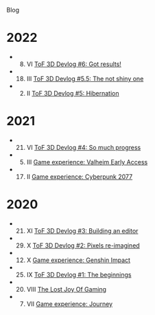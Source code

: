Blog

# 2022

- 8. VI [ToF 3D Devlog #6: Got results!](/tof-devlog-6)
- 18. III [ToF 3D Devlog #5.5: The not shiny one](/tof-devlog-5-5)
- 02. II [ToF 3D Devlog #5: Hibernation](/tof-devlog-5)

# 2021

- 21. VI [ToF 3D Devlog #4: So much progress](/tof-devlog-4)
- 05. III [Game experience: Valheim Early Access](/valheim)
- 17. II [Game experience: Cyberpunk 2077](/cp2077)

# 2020

- 21. XI [ToF 3D Devlog #3: Building an editor](/tof-devlog-3)
- 29. X [ToF 3D Devlog #2: Pixels re-imagined](/tof-devlog-2)
- 12. X [Game experience: Genshin Impact](/genshin)
- 25. IX [ToF 3D Devlog #1: The beginnings](/tof-devlog-1)
- 20. VIII [The Lost Joy Of Gaming](/joy)
- 07. VII [Game experience: Journey](/journey)
